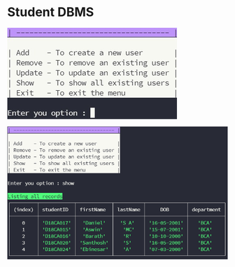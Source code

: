 # Student DBMS

![menu-preview](./images/menu-preview.jpg)

![menu-preview](./images/menu-preview2.jpg)
